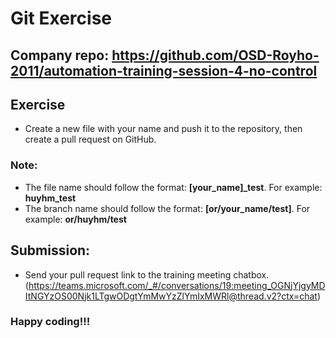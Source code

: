 # Git Exercise
## Company repo: https://github.com/OSD-Royho-2011/automation-training-session-4-no-control
## Exercise
-  Create a new file with your name and push it to the repository, then create a pull request on GitHub.
### Note:
-  The file name should follow the format: **[your_name]_test**. For example: **huyhm_test**
-  The branch name should follow the format: **[or/your_name/test]**. For example: **or/huyhm/test**
## Submission:
- Send your pull request link to the training meeting chatbox.(https://teams.microsoft.com/_#/conversations/19:meeting_OGNjYjgyMDItNGYzOS00Njk1LTgwODgtYmMwYzZlYmIxMWRl@thread.v2?ctx=chat)
### Happy coding!!!
